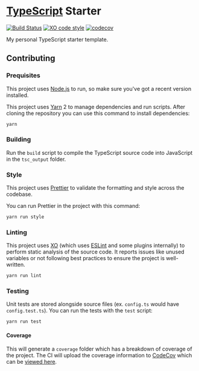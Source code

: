 # [TypeScript](https://www.typescriptlang.org) Starter

[![Build Status](https://github.com/jonahsnider/typescript-starter/workflows/CI/badge.svg)](https://github.com/jonahsnider/typescript-starter/actions)
[![XO code style](https://img.shields.io/badge/code_style-XO-5ed9c7.svg)](https://github.com/xojs/xo)
[![codecov](https://codecov.io/gh/jonahsnider/typescript-starter/branch/main/graph/badge.svg)](https://codecov.io/gh/jonahsnider/typescript-starter)

My personal TypeScript starter template.

## Contributing

### Prequisites

This project uses [Node.js](https://nodejs.org) to run, so make sure you've got a recent version installed.

This project uses [Yarn](https://yarnpkg.com) 2 to manage dependencies and run scripts.
After cloning the repository you can use this command to install dependencies:

```sh
yarn
```

### Building

Run the `build` script to compile the TypeScript source code into JavaScript in the `tsc_output` folder.

### Style

This project uses [Prettier](https://prettier.io) to validate the formatting and style across the codebase.

You can run Prettier in the project with this command:

```sh
yarn run style
```

### Linting

This project uses [XO](https://github.com/xojs/xo) (which uses [ESLint](https://eslint.org) and some plugins internally) to perform static analysis of the source code.
It reports issues like unused variables or not following best practices to ensure the project is well-written.

```sh
yarn run lint
```

### Testing

Unit tests are stored alongside source files (ex. `config.ts` would have `config.test.ts`).
You can run the tests with the `test` script:

```sh
yarn run test
```

#### Coverage

This will generate a `coverage` folder which has a breakdown of coverage of the project.
The CI will upload the coverage information to [CodeCov](https://codecov.io) which can be [viewed here](https://codecov.io/gh/jonahsnider/typescript-starter).
